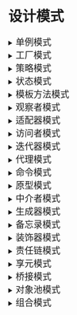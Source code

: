 # 设计模式
<details>
  <summary><font size= 4>单例模式</font></summary>
  <pre>

   ## 简介：
    通过单例方式创建的类在当前进程中只有一个实例，并且会自行实例化向整个系统提供。
   ## 应用场景：
    在软件生命周期中，某个对象只会被实例化一次，例如游戏中的事件控制器等。
</pre>
  <pre>

<font face="verdana" size =4 color = #9370DB>单线程中的单例模式:</font>

```C#
public class Singleton
{
    private Singleton(){}
    private  static Singleton instance;

    public static Singleton GetSingleton()
    {
        if(instance==null)
        {
            instance = new Singleton();
        }
        return instance;
    }
}
```
    这里的if判断是为了保证只有在第一次调用单例时才会被实例化，避免了内存的浪费
    但若在多线程中，如果同时两个动作都判断这个对象为空, 那么这个对象就会被创建2次，这违背了单例模式的初衷。
  </pre>
<pre>

<font face="verdana" size =4 color = #9370DB>多线程单例:</font>

```C#
public seald  class Singleton
{
    private Singleton(){}
    private volatile static Singleton instance;
    private static readonly object Singleton_Lock = new object();

    public static Singleton GetSingleton()
    {

        if(instance==null)//外层if判断_instance不为null时，直接返回实例，避免每次获取实例时进行锁定，节省了性能损耗
        {
            lock (Singleton_Lock)
            {
                if (instance == null)
                {
                    instance = new Singleton();
                }
            }
        }
        return instance;
    }
}
```
    由于互斥锁的存在，虽然保证了同步机制，但也损耗了性能,系统中应该尽量减少lock的使用（也就是排队执行的情况），即根据阿姆达尔定律：S=1/(a+(1-a)/n)，其中S 为加速比，a 为串行计算部分，n为并行计算节点，在并行计算节点一定的情况下，要想增加系统的速度，必须减少串行部分，因为串行意味着，一个人做的时候，其他人必须等着。因此需要在外层再次进行对是否已经进行实例化的判断，这样如果不为空，就不用再次进行lock操作。

    volatile关键字:个线程同时访问一个变量，CLR为允许每个线程进行本地缓存(即重排序)，这就导致了变量的不一致性,而volatitle将禁止重排序。被volatile关键字修饰的变量，具有易变性。所谓的易变性，在汇编层面反映出来，就是两条语句，下一条语句不会直接使用上一条语句对应的volatile变量的寄存器内容，而是重新从内存中读取。
    (重排序在多线程中的影响)：若A线程只分配了地址但未初始化实例，但B线程认为由于已经分配好地址则已经初始化完毕，此时若返回实例，则变量不一致
  </pre>
  <pre>

<font face="verdana" size =4 color = #9370DB>多线程单例优化————Lazy的延迟加载:</font>

```C#
public sealed class Singleton
{
    private Singleton(){}
    private static readonly Lazy<Singleton> instance = new Lazy<Singleton>(() => new Singleton());

    public static Singleton Instance
    {
        get
        {
            return instance.Value;
        }
    }
}
```
    Lazy<T>y作为 .NET Framework 4.0引入的惰性关键字，用来实现对象的延迟初始化，从而优化系统的性能。延迟初始化就是将对象的初始化延迟到第一次使用该对象时。
    Lazy<T> 对象初始化默认是线程安全的，在多线程环境下，第一个访问 Lazy<T> 对象的 Value 属性的线程将初始化 Lazy<T> 对象，以后访问的线程都将使用第一次初始化的数据。
  </pre>
</details>

<details>
  <summary><font size= 4>工厂模式</font></summary>
<pre>

   ## 应用场景：
    工厂模式是一种面向创建的设计模式，用户不需要知道对象是如何创建的，只需要在需要时向工厂中获取。

</pre>
  <pre>
  
  <font face="verdana" size =4 color = #9370DB>简单工厂(Simple Fatory Pattern):</font>

   ![SampleFatory](https://raw.githubusercontent.com/Gatongone/ImageContainer/main/UML/Factory.png)


    结构为：
        -Product 抽象产品类（可以是接口）：封装了产品的抽象方法
        -ProductA、B 具体产品类：实现了父类的抽象方法（接口），是简单工厂创建的目标，是抽象产品的实例
        -SimpleFactory 工厂：负责创建所有产品的内部逻辑，可以被外界直接调用，创建所需的对象
    
    缺点：
        若产品类增加，则需要增加工厂switch的判断破坏了开闭原则（允许新增类来扩展功能，不允许被修改原类代码）


```c#

    public abstract class Product//抽象产品类
    {
        public abstract string getName();
    }
    public class ProductA:Product//具体产品B
    {
        private string name{ get; set; }
        public override string getName()
        {
            return this.name;
        }
    }
    public class ProductB:Product//具体产品A
    {
        private string name{ get; set; }
        public override string getName()
        {
            return this.name;
        }
    } 
    public  class SimpleFactory//工厂类
    {
        public Product createProduct(string name)
        {
            switch (name)
            {
                case "A":
                        ProductA A = new ProductA();
                        System.Console.WriteLine("产品A被创建！");return A;
                        break;
                case "B":
                        ProductB B = new ProductB();
                        System.Console.WriteLine("产品B被创建！");return B; 
                        break;
                default:break;
            }
            return null;
        }
    }
    public class MainTest//测试类
    {
        public static void Main(string[] args)
        {
            SimpleFactory factory = new SimpleFactory();
            Product A = fatory.createProduct("A");
            Product B = fatory.createProduct("B");
        }
    }
```

</pre>
  <pre>
  <font face="verdana" size =4 color = #9370DB>工厂方法模式(Factory Method):

  </font>

   ![Factory Method](https://raw.githubusercontent.com/Gatongone/ImageContainer/main/UML/Factory%20Method.png)

    结构为：
        -Product 抽象产品类（可以是接口）：封装了产品的抽象方法
        -ProductA、B 具体产品类：实现了父类的抽象方法（接口），是简单工厂创建的目标，是抽象产品的实例
        -FactoryA、B 工厂：负责创建某一类产品，可以被外界直接调用，创建所需的对象

    若产品类增加，则只需要增加工厂，这符合了开闭原则，但同时会使代码量和逻辑变得繁琐    

```c#
    public abstract class Product//产品抽象类
    {
        public abstract string getName();
    }
    public abstract class abstructFactory//工厂抽象类
    {
        public abstract Product createProduct(string name);
    }
    public class ProductA:ProductB//具体产品A
    {
        private string name{ get; set; }
        public ProductA(string name)
        {
            this.name =name;;
        }
        public override string getName()
        {
            return this.name;
        }
    }
    public class ProductB:Product//具体产品B
    {
        private string name{ get; set; }
        public ProductB(string name)
        {
            this.name =name;;
        }
        public override string getName()
        {
            return this.name;
        }
    } 
    public class FactoryA:abstructFactory//工厂A，负责创建产品A
    {
        public override Product createProduct(string name)
        {
            System.Console.WriteLine($"产品{name}被工厂A创建!");
            return new ProductA(name);
        }
    }
    public class FactoryB:abstructFactory//工厂B，负责创建产品B
    {
        public override Product createProduct(string name)
        {
            System.Console.WriteLine($"产品{name}被工厂B创建!");            
            return new ProductB(name);
        }
    }
    public class MainTest//测试类
    {
        public static void Main(string[] args)
        {
            FactoryA factoryA = new FactoryA();
            FactoryB factoryB = new FactoryB();
            Product A = factoryA.createProduct("A");
            Product B = factoryB.createProduct("B");
        }
    }
```
   </pre>
   <pre>
<font face="verdana" size =4 color = #9370DB>抽象工厂模式(Abstract Factory):

</font>

   ![abstructFactory](https://raw.githubusercontent.com/Gatongone/ImageContainer/main/UML/abstructFactory.png)

    结构为：
        -Product 抽象产品基类（可以是接口）：封装了产品的抽象方法
        -Phone、Shoes 抽象产品子类：继承了产品基类，是某一类产品的大类
        -Iphone、Huawei、Nike、Adidas：具体产品类：实现了父类的抽象方法（接口），是简单工厂创建的目标，是抽象产品的实例
        -FactoryA、B 工厂：负责创建某几个大类的产品，可以被外界直接调用，创建所需的对象

    在工厂方法模式的基础上新增一类产品，使得工厂可以生成多种类型的产品，此时应注意工厂类对产品大类的筛选应符合开闭原则，可以用泛型或产品基类的方法实现

```c#
    public abstract class Product//产品抽象类
    {
    }
    public abstract class Phone : Product//手机抽象类,继承了产品类
    {
    }
    public abstract class Shoes : Product//鞋抽象类，继承了产品类
    {
    }
    public abstract class abstructFactory//工厂抽象类
    {
        public abstract Product createProduct();
    }

    public class Huawei:Phone//华为手机，继承了手机抽象类
    {
        public Huawei()
        {
            System.Console.WriteLine("Huawei");
        }
    }
    public class Iphone:Phone//苹果手机，继承了手机抽象类
    {
        public Iphone()
        {
            System.Console.WriteLine("Iphone");
        }
    } 
    public class Adidas:Shoes//阿迪鞋，继承了鞋抽象类
    {
        public Adidas()
        {
           System.Console.WriteLine("Adidas");
        }
        
    }
    public class Nike:Shoes//耐克鞋，继承了鞋抽象类
    {
        public Nike()
        {
            System.Console.WriteLine("Nike");
        }
    }    
    public class FactoryA<T>:abstructFactory where T:Product,new()//A工厂，可以生产手机和鞋
    {
        public override T createProduct()
        {
            System.Console.Write("工厂A创建了");
            return new T();
        }
    }
    public class FactoryB<T>:abstructFactory where T:Product,new()//B工厂，可以生产手机和鞋
    {
        public override T createProduct()
        {
            System.Console.Write("工厂B创建了");
            return new T();
        }
    }
    public class MainTest//测试类
    {
        public static void Main(string[] args)
        {
            FactoryA<Iphone> factoryA = new FactoryA<Iphone>();
            FactoryB<Nike> factoryB = new FactoryB<Nike>();
            Phone A = factoryA.createProduct();
            Shoes B = factoryB.createProduct();
        }
    }
```

   </pre>

</details>



<details>
  <summary><font size= 4>策略模式</font></summary>
  <pre>



  </pre>
</details>



<details>
  <summary><font size= 4>状态模式</font></summary>
  <pre>



  </pre>
</details>



<details>
  <summary><font size= 4>模板方法模式</font></summary>
  <pre>



  </pre>
</details>



<details>
  <summary><font size= 4>观察者模式</font></summary>
  <pre>



  </pre>
</details>

<details>
  <summary><font size= 4>适配器模式</font></summary>
  <pre>



  </pre>
</details>

<details>
  <summary><font size= 4>访问者模式</font></summary>
  <pre>



  </pre>
</details>



<details>
  <summary><font size= 4>迭代器模式</font></summary>
<pre>
    对于需要遍历集合，又不需要关系集合的实现细节，就需要用到迭代器模式；
    
    迭代器提供了顺序访问聚合对象中各个元素的方法，可以用foreach遍历的类都是实现了迭代器接口的（本质上是调用IEnumerator GetEnumerator（）;

    的方法，因此接口只是为了规范）。
</pre>
<pre>
<font face="verdana" size =4 color = #9370DB>标准迭代器模式:
</font>

### 标准迭代器的核心：

* IEnumerable接口:是否可迭代，只提供了一个方法GetEnumerator
```C#
    public interface IEnumerable
    { 
        IEnumerator GetEnumerator();//用于获取迭代器
    }
```
* IEnumerator接口:迭代器，提供了一个属性，两个方法
```C#
    public interface IEnumerator
    {
        object Current { get; }//返回当游标下的元素
        bool MoveNext();//如果是返回 false，则结束迭代器块
        void Reset();//重置游标
    }
```

### 核心思路其实就是foreach的原理：
1. foreach第一次进入时首先会调用IEnumerable的GetEnumerator方法获得迭代器；
2. 之后每一次迭代都会调用迭代器中的MoveNext方法；
3. MoveNext若返回true则将Current的值返回给item；若返回false则表明遍历完毕。
ps: 不要用foreach遍历删除，应该用for倒序删除
```C#
    public class Student
    {   private string name;
        private string id;
        public Student(string Name, string Id)
        {
            name = Name;
            id = Id;
        }
        public string Name
        {
            get => name;
            set => name=value;
        }
        public string Id
        {
            get => id;
            set => id = value;
        }

    }
    public class StudentList : IEnumerable,IEnumerator
    {
        private Student[] students;
        private int position = -1;//游标，-1是因为MoveNext中是先position++，而第一次就要返回下标0
        public StudentList()
        {
            Student[] students = { new("关东关", "1001"), new("老北京儿爷", "1002") };
            this.students = students;
        }


        public Student[] Studentlist
        {
            get => students; 
        }


        //以下为IEnumerator接口成员的实现


        public IEnumerator GetEnumerator()
        {
            Reset();//每次第一次进入foreach都重置游标
            return this;
        }
        public Object Current { get => students[position]; }//返回当游标下的元素
        public bool MoveNext()//如果是返回 false，则结束迭代器块
        {
            position++;
            return position < students.Length;
        }
        public void Reset()//重置游标
        {
            position = -1;

        }
    }
    public class MainTest
    {
        static void Main(string[] args)
        {
            StudentList studentList=new StudentList();
            foreach (var value in studentList)
            {
                if(value is Student student)
                    Console.WriteLine(student.Name);
            }
        }
    }
```
</pre>
<pre>

<font face="verdana" size =4 color = #9370DB>使用yield的简化迭代器模式：</font>

yield关键字可以暂时返回值，并在下次调用函数时从这里开始。在编译器编译阶段如果检测到yield则自动生成一个Enumerator（即IEnumerator实例），

然后并将yield return后面的值作为Current返回给item（这解释了为什么yield return后面不必是IEnumerator），并将当前位置作为变量保存在实例中。

```C#
    public class Student //学生类
    {   
        private string name;
        private string id;
        public Student(string Name, string Id)
        {
            name = Name;
            id = Id;
        }
        public string Name
        {
            get => name;
            set => name=value;
        }
        public string Id
        {
            get => id;
            set => id = value;
        }

    }
    public class StudentList : IEnumerable //学生列表
    {
        private Student[] students;

        public StudentList()
        {
            Student[] students = { new("关东关", "1001"), new("老北京儿爷", "1002") };
            this.students = students;
        }


        public Student[] Studentlist
        {
            get => students; 
        }

        public IEnumerator GetEnumerator()//通过yield可返回当前元素
        {
            foreach (var value in students)//这里的foreach相当于MoveNext
            {
                yield return value;//下次调用该函数时从这里开始
            }

        }
    }
    public class MainTest
    {
        static void Main(string[] args)
        {
            StudentList studentList=new StudentList();
            foreach (var value in studentList)
            {
                if(value is Student student)
                    Console.WriteLine(student.Name);
            }
        }
    }
```
            
 </pre>
</details>

<details>
  <summary><font size= 4>代理模式</font></summary>
  <pre>



  </pre>
</details>

<details>
  <summary><font size= 4>命令模式</font></summary>
  <pre>



  </pre>
</details>

<details>
  <summary><font size= 4>原型模式</font></summary>
  <pre>



  </pre>
</details>

<details>
  <summary><font size= 4>中介者模式</font></summary>
  <pre>



  </pre>
</details>

<details>
  <summary><font size= 4>生成器模式</font></summary>
  <pre>



  </pre>
</details>

<details>
  <summary><font size= 4>备忘录模式</font></summary>
  <pre>



  </pre>
</details>

<details>
  <summary><font size= 4>装饰器模式</font></summary>
  <pre>



  </pre>
</details>

<details>
  <summary><font size= 4>责任链模式</font></summary>
  <pre>



  </pre>
</details>

<details>
  <summary><font size= 4>享元模式</font></summary>
  <pre>



  </pre>
</details>

<details>
  <summary><font size= 4>桥接模式</font></summary>
  <pre>



  </pre>
</details>

<details>
  <summary><font size= 4>对象池模式</font></summary>
  <pre>



  </pre>
</details>

<details>
  <summary><font size= 4>组合模式</font></summary>
  <pre>



  </pre>
</details>

